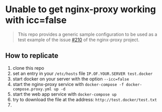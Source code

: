 # Unable to get nginx-proxy working with icc=false

> This repo provides a generic sample configuration to be used as a test example of the issue [#210](https://github.com/jwilder/nginx-proxy/issues/210) of the nginx-proxy project.

## How to replicate

1. clone this repo
2. set an entry in your `/etc/hosts` file `IP.OF.YOUR.SERVER test.docker`
3. start docker on your server with the option `--icc=false`
4. start the nginx-proxy service with `docker-compose -f docker-compose.proxy.yml up -d`
5. start the web app service with `docker-compose up`
6. try to download the file at the address: `http://test.docker/test.txt`
7.  